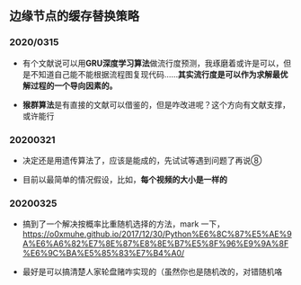 ## 边缘节点的缓存替换策略

### 2020/0315

* 有个文献说可以用**GRU深度学习算法**做流行度预测，我琢磨着或许是可以，但是不知道自己能不能根据流程图复现代码……**其实流行度是可以作为求解最优解过程的一个导向因素的。**

* **猴群算法**是有直接的文献可以借鉴的，但是咋改进呢？这个方向有文献支撑，或许能行

### 20200321

* 决定还是用遗传算法了，应该是能成的，先试试等遇到问题了再说⑧

* 目前以最简单的情况假设，比如，**每个视频的大小是一样的**


### 20200325

* 搞到了一个解决按概率比重随机选择的方法，mark 一下，https://o0xmuhe.github.io/2017/12/30/Python%E6%8C%87%E5%AE%9A%E6%A6%82%E7%8E%87%E8%8E%B7%E5%8F%96%E9%9A%8F%E6%9C%BA%E5%85%83%E7%B4%A0/ 

* 最好是可以搞清楚人家轮盘赌咋实现的（虽然你也是随机改的，对错随机咯